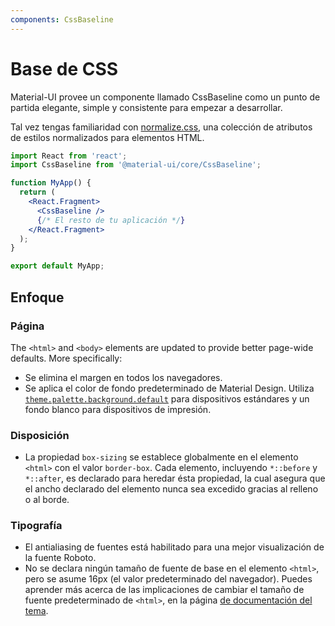 ```yaml
---
components: CssBaseline
---
```


# Base de CSS

<p class="description">Material-UI provee un componente llamado CssBaseline como un punto de partida elegante, simple y consistente para empezar a desarrollar.</p>

Tal vez tengas familiaridad con [normalize.css](https://github.com/necolas/normalize.css), una colección de atributos de estilos normalizados para elementos HTML.

```jsx
import React from 'react';
import CssBaseline from '@material-ui/core/CssBaseline';

function MyApp() {
  return (
    <React.Fragment>
      <CssBaseline />
      {/* El resto de tu aplicación */}
    </React.Fragment>
  );
}

export default MyApp;
```

## Enfoque

### Página

The `<html>` and `<body>` elements are updated to provide better page-wide defaults. More specifically:

- Se elimina el margen en todos los navegadores.
- Se aplica el color de fondo predeterminado de Material Design. Utiliza [`theme.palette.background.default`](/customization/default-theme/?expend-path=$.palette.background) para dispositivos estándares y un fondo blanco para dispositivos de impresión.

### Disposición

- La propiedad `box-sizing` se establece globalmente en el elemento `<html>` con el valor `border-box`. Cada elemento, incluyendo `*::before` y `*::after`, es declarado para heredar ésta propiedad, la cual asegura que el ancho declarado del elemento nunca sea excedido gracias al relleno o al borde.

### Tipografía

- El antialiasing de fuentes está habilitado para una mejor visualización de la fuente Roboto.
- No se declara ningún tamaño de fuente de base en el elemento `<html>`, pero se asume 16px (el valor predeterminado del navegador). Puedes aprender más acerca de las implicaciones de cambiar el tamaño de fuente predeterminado de `<html>`, en la página [de documentación del tema](/customization/typography/#typography-html-font-size).